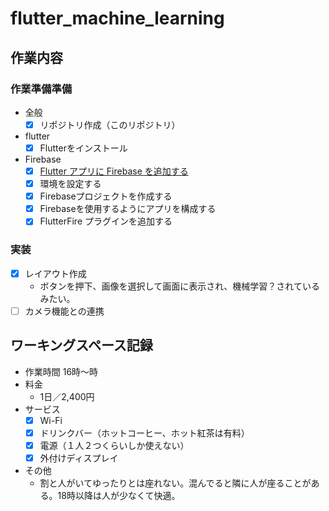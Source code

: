 # flutter_machine_learning
## 作業内容
### 作業準備準備
  - 全般
    - [X] リポジトリ作成（このリポジトリ）
  - flutter
    - [X] Flutterをインストール
  - Firebase
    - [X] [Flutter アプリに Firebase を追加する](https://firebase.google.com/docs/flutter/setup)
    - [X] 環境を設定する
    - [X] Firebaseプロジェクトを作成する
    - [X] Firebaseを使用するようにアプリを構成する
    - [X] FlutterFire プラグインを追加する
### 実装
  - [X] レイアウト作成
    - ボタンを押下、画像を選択して画面に表示され、機械学習？されているみたい。
  - [ ] カメラ機能との連携
## ワーキングスペース記録
- 作業時間
  16時〜時
- 料金
  - 1日／2,400円
- サービス
  - [X] Wi-Fi
  - [X] ドリンクバー（ホットコーヒー、ホット紅茶は有料）
  - [X] 電源（１人２つくらいしか使えない）
  - [X] 外付けディスプレイ  
- その他
  - 割と人がいてゆったりとは座れない。混んでると隣に人が座ることがある。18時以降は人が少なくて快適。
